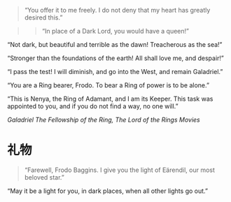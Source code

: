 >“You offer it to me freely. I do not deny that my heart has greatly desired this.”

>>“In place of a Dark Lord, you would have a queen!”
>>
“Not dark, but beautiful and terrible as the dawn! Treacherous as the sea!”
>>
“Stronger than the foundations of the earth! All shall love me, and despair!”
>
“I pass the test! I will diminish, and go into the West, and remain Galadriel.”
>
“You are a Ring bearer, Frodo. To bear a Ring of power is to be alone.”
>
“This is Nenya, the Ring of Adamant, and I am its Keeper. This task was appointed to you, and if you do not find a way, no one will.”
>
<cite>Galadriel
The Fellowship of the Ring, The Lord of the Rings Movies</cite>

# 礼物
>“Farewell, Frodo Baggins. I give you the light of Eärendil, our most beloved star.”
>
“May it be a light for you, in dark places, when all other lights go out.”
